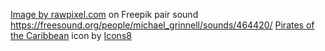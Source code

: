 <a href="https://www.freepik.com/free-photo/wooden-floor-background_4100933.htm#query=treasure%20map&position=3&from_view=keyword&track=ais">Image by rawpixel.com</a> on Freepik
pair sound <https://freesound.org/people/michael_grinnell/sounds/464420/>
<a target="_blank" href="https://icons8.com/icon/38421/pirates-of-the-caribbean">Pirates of the Caribbean</a> icon by <a target="_blank" href="https://icons8.com">Icons8</a>
